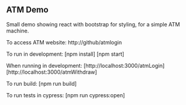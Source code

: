 ## ATM Demo

Small demo showing react with bootstrap for styling, for a simple ATM machine.

To access ATM website: http://github/atmlogin

To run in development: [npm install] [npm start]

When running in development: [http://localhost:3000/atmLogin] [http://localhost:3000/atmWithdraw]

To run build: [npm run build]

To run tests in cypress: [npm run cypress:open]

